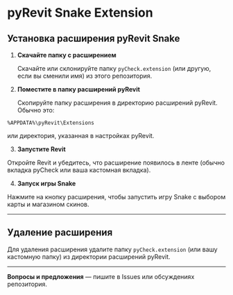 # pyRevit Snake Extension

## Установка расширения pyRevit Snake

1. **Скачайте папку с расширением**

   Скачайте или склонируйте папку `pyCheck.extension` (или другую, если вы сменили имя) из этого репозитория.

2. **Поместите в папку расширений pyRevit**

   Скопируйте папку расширения в директорию расширений pyRevit. Обычно это:

```
%APPDATA%\pyRevit\Extensions
```

или директория, указанная в настройках pyRevit.

3. **Запустите Revit**

Откройте Revit и убедитесь, что расширение появилось в ленте (обычно вкладка pyCheck или ваша кастомная вкладка).

4. **Запуск игры Snake**

Нажмите на кнопку расширения, чтобы запустить игру Snake с выбором карты и магазином скинов.

---

## Удаление расширения

Для удаления расширения удалите папку `pyCheck.extension` (или вашу кастомную папку) из директории расширений pyRevit.

---

**Вопросы и предложения** — пишите в Issues или обсуждениях репозитория.
